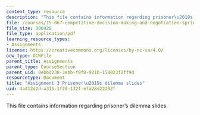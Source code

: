 ```yaml
---
content_type: resource
description: "This file contains information regarding prisoner\u2019s dilemma slides."
file: /courses/15-067-competitive-decision-making-and-negotiation-spring-2011/4a412d2da3151f20132fefa28d22292f_MIT15_067S11_assgn03dilem.pdf
file_size: 306928
file_type: application/pdf
learning_resource_types:
- Assignments
license: https://creativecommons.org/licenses/by-nc-sa/4.0/
ocw_type: OCWFile
parent_title: Assignments
parent_type: CourseSection
parent_uid: 0ebbd238-3ebb-f9f8-921b-159023f2ff9d
resourcetype: Document
title: "Assignment 3 Prisoner\u2019s dilemma slides"
uid: 4a412d2d-a315-1f20-132f-efa28d22292f
---
```

This file contains information regarding prisoner’s dilemma slides.